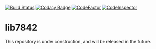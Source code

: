 [![Build Status](https://dev.azure.com/1135260/1135260/_apis/build/status/theol0403.lib7842?branchName=develop)](https://dev.azure.com/1135260/1135260/_build/latest?definitionId=1&branchName=develop) [![Codacy Badge](https://api.codacy.com/project/badge/Grade/f85c60725b8d454d86356f8fb8c375fe)](https://www.codacy.com/manual/theol0403/lib7842?utm_source=github.com&amp;utm_medium=referral&amp;utm_content=theol0403/lib7842&amp;utm_campaign=Badge_Grade) [![CodeFactor](https://www.codefactor.io/repository/github/theol0403/lib7842/badge)](https://www.codefactor.io/repository/github/theol0403/lib7842) [![CodeInspector](https://www.code-inspector.com/project/1377/score/svg)](https://www.code-inspector.com/public/project/1377/lib7842/dashboard)

# lib7842

This repository is under construction, and will be released in the future.
